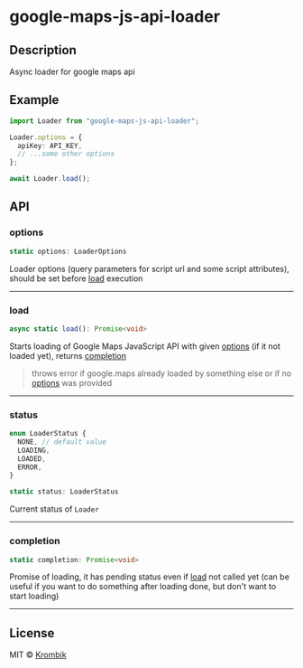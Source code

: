 # google-maps-js-api-loader

## Description

Async loader for google maps api

## Example

```ts
import Loader from "google-maps-js-api-loader";

Loader.options = {
  apiKey: API_KEY,
  // ...some other options
};

await Loader.load();
```

## API

### options

```ts
static options: LoaderOptions
```

Loader options (query parameters for script url and some script attributes), should be set before [load](#load) execution

---

### load

```ts
async static load(): Promise<void>
```

Starts loading of Google Maps JavaScript API with given [options](#options) (if it not loaded yet), returns [completion](#completion)

> throws error if google.maps already loaded by something else or if no [options](#options) was provided

---

### status

```ts
enum LoaderStatus {
  NONE, // default value
  LOADING,
  LOADED,
  ERROR,
}

static status: LoaderStatus
```

Current status of `Loader`

---

### completion

```ts
static completion: Promise<void>
```

Promise of loading, it has pending status even if [load](#load) not called yet (can be useful if you want to do something after loading done, but don't want to start loading)

---

## License

MIT © [Krombik](https://github.com/Krombik)
